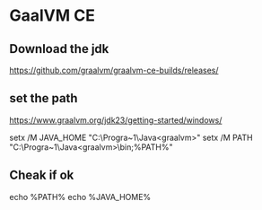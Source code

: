 # GaalVM CE

## Download the jdk

https://github.com/graalvm/graalvm-ce-builds/releases/


## set the path

https://www.graalvm.org/jdk23/getting-started/windows/



 setx /M JAVA_HOME "C:\Progra~1\Java\<graalvm>"
 setx /M PATH "C:\Progra~1\Java\<graalvm>\bin;%PATH%"


## Cheak if ok

 echo %PATH%
 echo %JAVA_HOME%